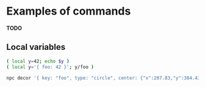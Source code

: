 # Examples of commands

__TODO__

## Local variables

```sh
( local y=42; echo $y )
( local y='{ foo: 42 }'; y/foo )
```


```sh
npc decor '{ key: "foo", type: "circle", center: {"x":207.83,"y":384.43}, radius: 30 }'
```